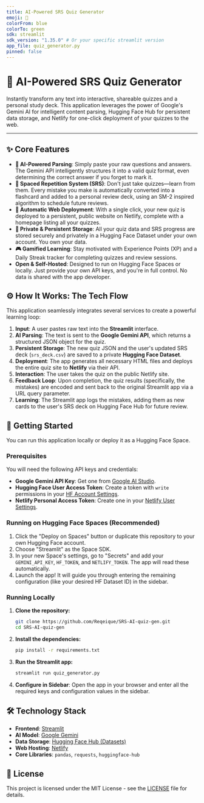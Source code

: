 ```yaml
---
title: AI-Powered SRS Quiz Generator
emoji: 🧠
colorFrom: blue
colorTo: green
sdk: streamlit
sdk_version: "1.35.0" # Or your specific streamlit version
app_file: quiz_generator.py
pinned: false
---
```

# 🧠 AI-Powered SRS Quiz Generator

Instantly transform any text into interactive, shareable quizzes and a personal study deck. This application leverages the power of Google's Gemini AI for intelligent content parsing, Hugging Face Hub for persistent data storage, and Netlify for one-click deployment of your quizzes to the web.

---

## ✨ Core Features

*   **🤖 AI-Powered Parsing**: Simply paste your raw questions and answers. The Gemini API intelligently structures it into a valid quiz format, even determining the correct answer if you forget to mark it.
*   **🔁 Spaced Repetition System (SRS)**: Don't just take quizzes—learn from them. Every mistake you make is automatically converted into a flashcard and added to a personal review deck, using an SM-2 inspired algorithm to schedule future reviews.
*   **🚀 Automatic Web Deployment**: With a single click, your new quiz is deployed to a persistent, public website on Netlify, complete with a homepage listing all your quizzes.
*   **🔐 Private & Persistent Storage**: All your quiz data and SRS progress are stored securely and privately in a Hugging Face Dataset under your own account. You own your data.
*   **🎮 Gamified Learning**: Stay motivated with Experience Points (XP) and a Daily Streak tracker for completing quizzes and review sessions.
*   **Open & Self-Hosted**: Designed to run on Hugging Face Spaces or locally. Just provide your own API keys, and you're in full control. No data is shared with the app developer.

## ⚙️ How It Works: The Tech Flow

This application seamlessly integrates several services to create a powerful learning loop:

1.  **Input**: A user pastes raw text into the **Streamlit** interface.
2.  **AI Parsing**: The text is sent to the **Google Gemini API**, which returns a structured JSON object for the quiz.
3.  **Persistent Storage**: The new quiz JSON and the user's updated SRS deck (`srs_deck.csv`) are saved to a private **Hugging Face Dataset**.
4.  **Deployment**: The app generates all necessary HTML files and deploys the entire quiz site to **Netlify** via their API.
5.  **Interaction**: The user takes the quiz on the public Netlify site.
6.  **Feedback Loop**: Upon completion, the quiz results (specifically, the mistakes) are encoded and sent back to the original Streamlit app via a URL query parameter.
7.  **Learning**: The Streamlit app logs the mistakes, adding them as new cards to the user's SRS deck on Hugging Face Hub for future review.

## 🚀 Getting Started

You can run this application locally or deploy it as a Hugging Face Space.

### Prerequisites

You will need the following API keys and credentials:

*   **Google Gemini API Key**: Get one from [Google AI Studio](https://aistudio.google.com/app/apikey).
*   **Hugging Face User Access Token**: Create a token with `write` permissions in your [HF Account Settings](https://huggingface.co/settings/tokens).
*   **Netlify Personal Access Token**: Create one in your [Netlify User Settings](https://app.netlify.com/user/applications).

### Running on Hugging Face Spaces (Recommended)

1.  Click the "Deploy on Spaces" button or duplicate this repository to your own Hugging Face account.
2.  Choose "Streamlit" as the Space SDK.
3.  In your new Space's settings, go to "Secrets" and add your `GEMINI_API_KEY`, `HF_TOKEN`, and `NETLIFY_TOKEN`. The app will read these automatically.
4.  Launch the app! It will guide you through entering the remaining configuration (like your desired HF Dataset ID) in the sidebar.

### Running Locally

1.  **Clone the repository:**
    ```bash
    git clone https://github.com/Reqeique/SRS-AI-quiz-gen.git
    cd SRS-AI-quiz-gen
    ```

2.  **Install the dependencies:**
    ```bash
    pip install -r requirements.txt
    ```

3.  **Run the Streamlit app:**
    ```bash
    streamlit run quiz_generator.py
    ```

4.  **Configure in Sidebar**: Open the app in your browser and enter all the required keys and configuration values in the sidebar.

## 🛠️ Technology Stack

*   **Frontend**: [Streamlit](https://streamlit.io/)
*   **AI Model**: [Google Gemini](https://deepmind.google/technologies/gemini/)
*   **Data Storage**: [Hugging Face Hub (Datasets)](https://huggingface.co/docs/hub/datasets-overview)
*   **Web Hosting**: [Netlify](https://www.netlify.com/)
*   **Core Libraries**: `pandas`, `requests`, `huggingface-hub`

## 📜 License

This project is licensed under the MIT License - see the [LICENSE](LICENSE) file for details.
